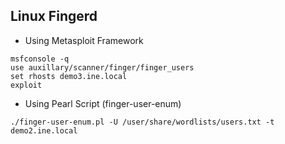 ## Linux Fingerd

- Using Metasploit Framework
```
msfconsole -q
use auxillary/scanner/finger/finger_users
set rhosts demo3.ine.local
exploit
```

- Using Pearl Script (finger-user-enum)

```
./finger-user-enum.pl -U /user/share/wordlists/users.txt -t demo2.ine.local
```
